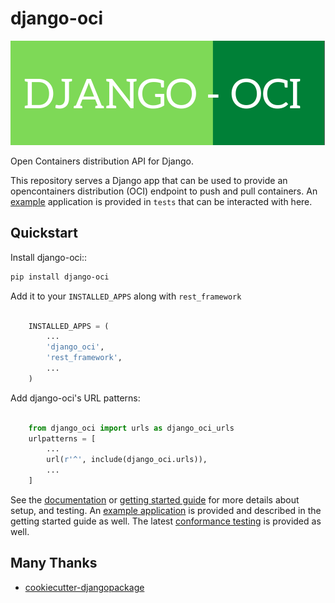 # django-oci

![docs/assets/img/django-oci.png](docs/assets/img/django-oci.png)

Open Containers distribution API for Django. 

This repository serves a Django app that can be used to provide an opencontainers
distribution (OCI) endpoint to push and pull containers. An [example](tests)
application is provided in `tests` that can be interacted with here.


## Quickstart

Install django-oci::

```bash
pip install django-oci
```

Add it to your `INSTALLED_APPS` along with `rest_framework`

```python

    INSTALLED_APPS = (
        ...
        'django_oci',
        'rest_framework',
        ...
    )
```

Add django-oci's URL patterns:

```python

    from django_oci import urls as django_oci_urls
    urlpatterns = [
        ...
        url(r'^', include(django_oci.urls)),
        ...
    ]

```

See the [documentation](https://vsoch.github.io/django-oci/) or [getting started guide](https://vsoch.github.io/django-oci/docs/getting-started/) for more details about setup, and testing. An [example application](tests) is provided
and described in the getting started guide as well. The latest [conformance testing](https://vsoch.github.io/django-oci/conformance/) is provided as well.

## Many Thanks 

* [cookiecutter-djangopackage](https://github.com/pydanny/cookiecutter-djangopackage)
